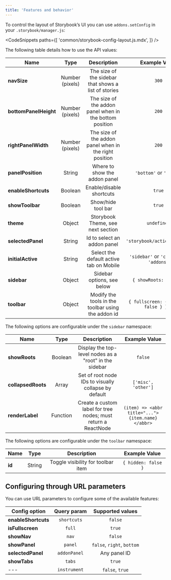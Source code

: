 ```yaml
---
title: 'Features and behavior'
---
```


To control the layout of Storybook’s UI you can use `addons.setConfig` in your `.storybook/manager.js`:

<!-- prettier-ignore-start -->

<CodeSnippets
  paths={[
    'common/storybook-config-layout.js.mdx',
  ]}
/>

<!-- prettier-ignore-end -->

The following table details how to use the API values:

| Name                  |      Type       |                       Description                       |              Example Value              |
| --------------------- | :-------------: | :-----------------------------------------------------: | :-------------------------------------: |
| **navSize**           | Number (pixels) |  The size of the sidebar that shows a list of stories   |                  `300`                  |
| **bottomPanelHeight** | Number (pixels) | The size of the addon panel when in the bottom position |                  `200`                  |
| **rightPanelWidth**   | Number (pixels) | The size of the addon panel when in the right position  |                  `200`                  |
| **panelPosition**     |     String      |              Where to show the addon panel              |         `'bottom'` or `'right'`         |
| **enableShortcuts**   |     Boolean     |                Enable/disable shortcuts                 |                 `true`                  |
| **showToolbar**       |     Boolean     |                   Show/hide tool bar                    |                 `true`                  |
| **theme**             |     Object      |            Storybook Theme, see next section            |               `undefined`               |
| **selectedPanel**     |     String      |               Id to select an addon panel               |       `'storybook/actions/panel'`       |
| **initialActive**     |     String      |         Select the default active tab on Mobile         | `'sidebar'` or `'canvas'` or `'addons'` |
| **sidebar**           |     Object      |               Sidebar options, see below                |         `{ showRoots: false }`          |
| **toolbar**           |     Object      |   Modify the tools in the toolbar using the addon id    |  `{ fullscreen: { hidden: false } } }`  |

The following options are configurable under the `sidebar` namespace:

| Name               |   Type   |                          Description                          |                  Example Value                   |
| ------------------ | :------: | :-----------------------------------------------------------: | :----------------------------------------------: |
| **showRoots**      | Boolean  |    Display the top-level nodes as a "root" in the sidebar     |                     `false`                      |
| **collapsedRoots** |  Array   |     Set of root node IDs to visually collapse by default      |               `['misc', 'other']`                |
| **renderLabel**    | Function | Create a custom label for tree nodes; must return a ReactNode | `(item) => <abbr title="...">{item.name}</abbr>` |

The following options are configurable under the `toolbar` namespace:

| Name   |  Type  |            Description             |    Example Value    |
| ------ | :----: | :--------------------------------: | :-----------------: |
| **id** | String | Toggle visibility for toolbar item | `{ hidden: false }` |

## Configuring through URL parameters

You can use URL parameters to configure some of the available features:

| Config option       | Query param  |      Supported values      |
| ------------------- | :----------: | :------------------------: |
| **enableShortcuts** | `shortcuts`  |          `false`           |
| **isFullscreen**    |    `full`    |           `true`           |
| **showNav**         |    `nav`     |          `false`           |
| **showPanel**       |   `panel`    | `false`, `right`, `bottom` |
| **selectedPanel**   | `addonPanel` |        Any panel ID        |
| **showTabs**        |    `tabs`    |           `true`           |
| ---                 | `instrument` |      `false`, `true`       |
